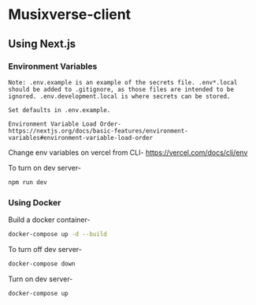 # Musixverse-client

## Using Next.js

### Environment Variables

```
Note: .env.example is an example of the secrets file. .env*.local should be added to .gitignore, as those files are intended to be ignored. .env.development.local is where secrets can be stored.

Set defaults in .env.example.

Environment Variable Load Order-
https://nextjs.org/docs/basic-features/environment-variables#environment-variable-load-order
```

Change env variables on vercel from CLI- https://vercel.com/docs/cli/env

To turn on dev server-
```sh
npm run dev
```

### Using Docker

Build a docker container- 
```sh
docker-compose up -d --build
```

To turn off dev server-
```sh
docker-compose down
```

Turn on dev server-
```sh
docker-compose up
```